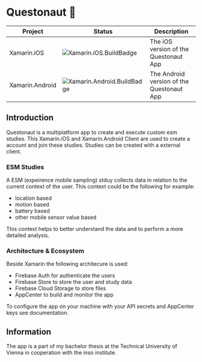 # Questonaut :rocket:

| Project | Status | Description |
|---------|--------|-------------|
| Xamarin.iOS        | ![Xamarin.iOS.BuildBadge] | The iOS version of the Questonaut App
| Xamarin.Android        | ![Xamarin.Android.BuildBadge] | The Android version of the Questonaut App

[Xamarin.iOS.BuildBadge]: https://build.appcenter.ms/v0.1/apps/1fd4e12a-47dc-42f5-8e4c-0b38beefa189/branches/dev/badge
[Xamarin.Android.BuildBadge]: https://build.appcenter.ms/v0.1/apps/6b7dc797-6c6c-4476-afcd-0afb4e9e31c5/branches/dev/badge

## Introduction

Questonaut is a multiplatform app to create and execute custom esm studies.
This Xamarin.iOS and Xamarin.Android Client are used to create a account and join these studies. Studies can be created with a external client. 

### ESM Studies

A ESM (expeirence mobile sampling) stduy collects data in relation to the current context of the user. This context could be the following for example:
  - location based
  - motion based
  - battery based
  - other mobile sensor value based
  
This context helps to better understand the data and to perform a more detailed analysis.

### Architecture & Ecosystem

Beside Xamarin the following architecure is used:
  - Firebase Auth for authenticate the users
  - Firebase Store to store the user and study data
  - Firebase Cloud Storage to store files
  - AppCenter to build and monitor the app
  
To configure the app on your machine with your API secrets and AppCenter keys see documentation.

## Information

The app is a part of my bachelor thesis at the Technical University of Vienna in cooperation with the inso institute.

